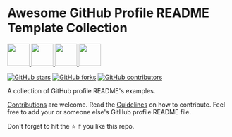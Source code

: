 
# Awesome GitHub Profile README Template Collection

<a href="[https://www.instagram.com/thepiyushmalhotra/](https://twitter.com/lomads_co)">
  <img height="50" src="https://github.com/LomadsDAO/.github/blob/main/images/1543317_social%20media_network_twitter_icon.png"/>
</a>
<a href="https://www.lomads.xyz">
  <img height="50" src="https://github.com/LomadsDAO/.github/blob/main/images/1873909_world_social%20media_earth_website_world%20wide%20web_icon.png"/>
</a>
<a href="https://discord.gg/dXth4DYJ">
  <img height="50" src="https://github.com/LomadsDAO/.github/blob/main/images/2417764_gamer_discord_conversation_social%20media_chat_icon.png"/>
</a>
<a href="https://www.linkedin.com/company/lomads/">
  <img height="50" src="https://github.com/LomadsDAO/.github/blob/main/images/7857161_linkedin_linked%20in_social%20media_network_networking_icon.png"/>
</a>

[![GitHub stars](https://img.shields.io/github/stars/themlphdstudent/awesome-github-profile-readme-templates.svg)](https://github.com/durgeshsamariya/awesome-github-profile-readme-templates/stargazers)
[![GitHub forks](https://img.shields.io/github/forks/themlphdstudent/awesome-github-profile-readme-templates.svg?color=blue)](https://github.com/durgeshsamariya/awesome-github-profile-readme-templates/network)
[![GitHub contributors](https://img.shields.io/github/contributors/themlphdstudent/awesome-github-profile-readme-templates.svg?color=blue)](https://github.com/durgeshsamariya/awesome-github-profile-readme-templates/network)

A collection of GitHub profile README's examples.

[Contributions](https://github.com/durgeshsamariya/awesome-github-profile-readme-templates/blob/master/CONTRIBUTING.md) are welcome. Read the [Guidelines](https://github.com/durgeshsamariya/awesome-github-profile-readme-templates/blob/master/CONTRIBUTING.md) on how to contribute.
Feel free to add your or someone else's GitHub profile README file.

Don't forget to hit the :star: if you like this repo.
